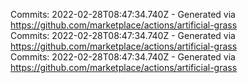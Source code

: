 Commits: 2022-02-28T08:47:34.740Z - Generated via https://github.com/marketplace/actions/artificial-grass
<br>
Commits: 2022-02-28T08:47:34.740Z - Generated via https://github.com/marketplace/actions/artificial-grass
<br>
Commits: 2022-02-28T08:47:34.740Z - Generated via https://github.com/marketplace/actions/artificial-grass
<br>
